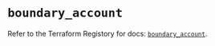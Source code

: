 # `boundary_account`

Refer to the Terraform Registory for docs: [`boundary_account`](https://registry.terraform.io/providers/hashicorp/boundary/1.1.7/docs/resources/account).
